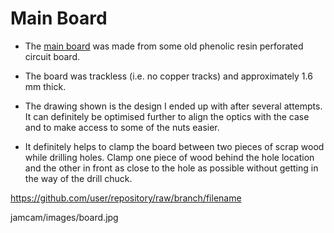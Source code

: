 # Main Board

* The [main board] was made from some old phenolic resin perforated circuit board.

* The board was trackless (i.e. no copper tracks) and approximately 1.6 mm thick.

* The drawing shown is the design I ended up with after several attempts. It can definitely be optimised further to align the optics with the case and to make access to some of the nuts easier.

* It definitely helps to clamp the board between two pieces of scrap wood while drilling holes. Clamp one piece of wood behind the hole location and the other in front as close to the hole as possible without getting in the way of the drill chuck.

[main board]:https://github.com/Siddyboy/jamcam/raw/jamcam/images/board.jpg

https://github.com/user/repository/raw/branch/filename

 jamcam/images/board.jpg 